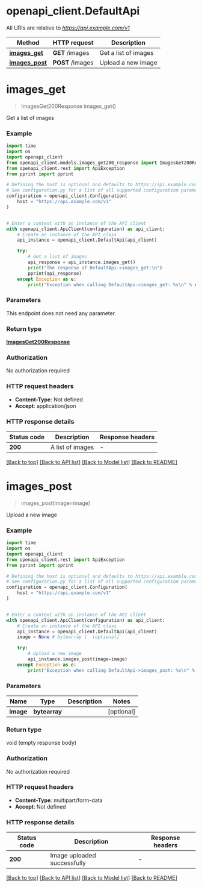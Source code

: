 # openapi_client.DefaultApi

All URIs are relative to *https://api.example.com/v1*

Method | HTTP request | Description
------------- | ------------- | -------------
[**images_get**](DefaultApi.md#images_get) | **GET** /images | Get a list of images
[**images_post**](DefaultApi.md#images_post) | **POST** /images | Upload a new image


# **images_get**
> ImagesGet200Response images_get()

Get a list of images

### Example

```python
import time
import os
import openapi_client
from openapi_client.models.images_get200_response import ImagesGet200Response
from openapi_client.rest import ApiException
from pprint import pprint

# Defining the host is optional and defaults to https://api.example.com/v1
# See configuration.py for a list of all supported configuration parameters.
configuration = openapi_client.Configuration(
    host = "https://api.example.com/v1"
)


# Enter a context with an instance of the API client
with openapi_client.ApiClient(configuration) as api_client:
    # Create an instance of the API class
    api_instance = openapi_client.DefaultApi(api_client)

    try:
        # Get a list of images
        api_response = api_instance.images_get()
        print("The response of DefaultApi->images_get:\n")
        pprint(api_response)
    except Exception as e:
        print("Exception when calling DefaultApi->images_get: %s\n" % e)
```


### Parameters
This endpoint does not need any parameter.

### Return type

[**ImagesGet200Response**](ImagesGet200Response.md)

### Authorization

No authorization required

### HTTP request headers

 - **Content-Type**: Not defined
 - **Accept**: application/json

### HTTP response details
| Status code | Description | Response headers |
|-------------|-------------|------------------|
**200** | A list of images |  -  |

[[Back to top]](#) [[Back to API list]](../README.md#documentation-for-api-endpoints) [[Back to Model list]](../README.md#documentation-for-models) [[Back to README]](../README.md)

# **images_post**
> images_post(image=image)

Upload a new image

### Example

```python
import time
import os
import openapi_client
from openapi_client.rest import ApiException
from pprint import pprint

# Defining the host is optional and defaults to https://api.example.com/v1
# See configuration.py for a list of all supported configuration parameters.
configuration = openapi_client.Configuration(
    host = "https://api.example.com/v1"
)


# Enter a context with an instance of the API client
with openapi_client.ApiClient(configuration) as api_client:
    # Create an instance of the API class
    api_instance = openapi_client.DefaultApi(api_client)
    image = None # bytearray |  (optional)

    try:
        # Upload a new image
        api_instance.images_post(image=image)
    except Exception as e:
        print("Exception when calling DefaultApi->images_post: %s\n" % e)
```


### Parameters

Name | Type | Description  | Notes
------------- | ------------- | ------------- | -------------
 **image** | **bytearray**|  | [optional] 

### Return type

void (empty response body)

### Authorization

No authorization required

### HTTP request headers

 - **Content-Type**: multipart/form-data
 - **Accept**: Not defined

### HTTP response details
| Status code | Description | Response headers |
|-------------|-------------|------------------|
**200** | Image uploaded successfully |  -  |

[[Back to top]](#) [[Back to API list]](../README.md#documentation-for-api-endpoints) [[Back to Model list]](../README.md#documentation-for-models) [[Back to README]](../README.md)


